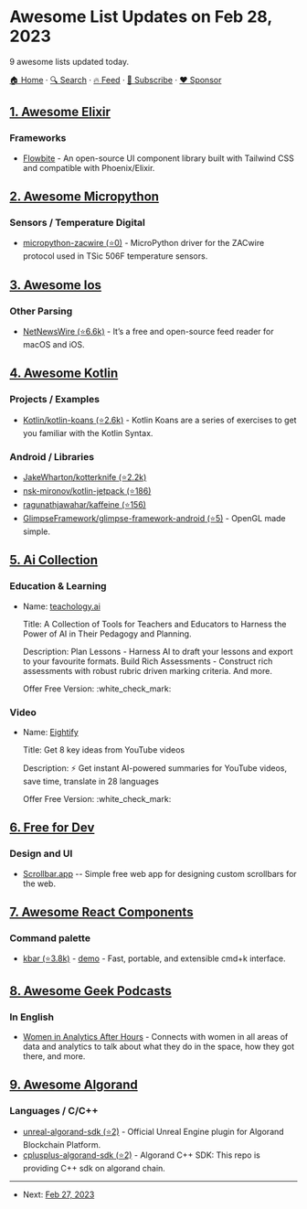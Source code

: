 # Awesome List Updates on Feb 28, 2023

9 awesome lists updated today.

[🏠 Home](/README.md) · [🔍 Search](https://www.trackawesomelist.com/search/) · [🔥 Feed](https://www.trackawesomelist.com/rss.xml) · [📮 Subscribe](https://trackawesomelist.us17.list-manage.com/subscribe?u=d2f0117aa829c83a63ec63c2f&id=36a103854c) · [❤️  Sponsor](https://github.com/sponsors/theowenyoung)



## [1. Awesome Elixir](/content/h4cc/awesome-elixir/README.md)

### Frameworks

*   [Flowbite](https://flowbite.com/docs/getting-started/phoenix/) - An open-source UI component library built with Tailwind CSS and compatible with Phoenix/Elixir.

## [2. Awesome Micropython](/content/mcauser/awesome-micropython/README.md)

### Sensors / Temperature Digital

*   [micropython-zacwire (⭐0)](https://github.com/mdaeron/micropython-zacwire) - MicroPython driver for the ZACwire protocol used in TSic 506F temperature sensors.

## [3. Awesome Ios](/content/vsouza/awesome-ios/README.md)

### Other Parsing

*   [NetNewsWire (⭐6.6k)](https://github.com/Ranchero-Software/NetNewsWire) - It’s a free and open-source feed reader for macOS and iOS.

## [4. Awesome Kotlin](/content/KotlinBy/awesome-kotlin/README.md)

### Projects / Examples

*   [Kotlin/kotlin-koans (⭐2.6k)](https://github.com/Kotlin/kotlin-koans) - Kotlin Koans are a series of exercises to get you familiar with the Kotlin Syntax.

### Android / Libraries

*   [JakeWharton/kotterknife (⭐2.2k)](https://github.com/JakeWharton/kotterknife)
*   [nsk-mironov/kotlin-jetpack (⭐186)](https://github.com/nsk-mironov/kotlin-jetpack)
*   [ragunathjawahar/kaffeine (⭐156)](https://github.com/ragunathjawahar/kaffeine)
*   [GlimpseFramework/glimpse-framework-android (⭐5)](https://github.com/GlimpseFramework/glimpse-framework-android) - OpenGL made simple.

## [5. Ai Collection](/content/ai-collection/ai-collection/README.md)

### Education & Learning

- Name: [teachology.ai](https://www.teachology.ai/)

  Title: A Collection of Tools for Teachers and Educators to Harness the Power of AI in Their Pedagogy and Planning.

  Description: Plan Lessons - Harness AI to draft your lessons and export to your favourite formats. Build Rich Assessments - Construct rich assessments with robust rubric driven marking criteria. And more.

  Offer Free Version: :white\_check\_mark:



### Video

- Name: [Eightify](https://eightify.app/)

  Title: Get 8 key ideas from YouTube videos

  Description: ⚡️ Get instant AI-powered summaries for YouTube videos, save time, translate in 28 languages

  Offer Free Version: :white\_check\_mark:



## [6. Free for Dev](/content/ripienaar/free-for-dev/README.md)

### Design and UI

*   [Scrollbar.app](https://scrollbar.app) -- Simple free web app for designing custom scrollbars for the web.

## [7. Awesome React Components](/content/brillout/awesome-react-components/README.md)

### Command palette

*   [kbar (⭐3.8k)](https://github.com/timc1/kbar) - [demo](https://kbar.vercel.app) - Fast, portable, and extensible cmd+k interface.

## [8. Awesome Geek Podcasts](/content/ayr-ton/awesome-geek-podcasts/README.md)

### In English

*   [Women in Analytics After Hours](https://www.womeninanalytics.com/podcast) - Connects with women in all areas of data and analytics to talk about what they do in the space, how they got there, and more.

## [9. Awesome Algorand](/content/aorumbayev/awesome-algorand/README.md)

### Languages / C/C++

*   [unreal-algorand-sdk (⭐2)](https://github.com/Wisdom-Labs/Algorand-Unreal-Engine-SDK) - Official Unreal Engine plugin for Algorand Blockchain Platform.
*   [cplusplus-algorand-sdk (⭐2)](https://github.com/Wisdom-Labs/Algorand-CPlusPlus-SDK) - Algorand C++ SDK: This repo is providing C++ sdk on algorand chain.

---

- Next: [Feb 27, 2023](/content/2023/02/27/README.md)